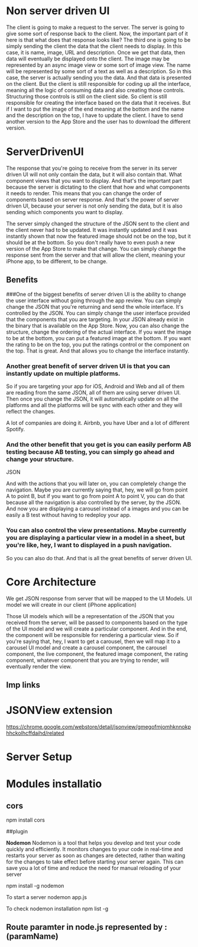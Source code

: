 
# Non server driven UI

The client is going to make a request to the server.
The server is going to give some sort of response back to the client.
Now, the important part of it here is that what does that response looks like?
The third one is going to be simply sending the client the data that the client needs to display.
In this case, it is name, image, URL and description.
Once we get that data, then data will eventually be displayed onto the client.
The image may be represented by an async image view or some sort of image view.
The name will be represented by some sort of a text as well as a description.
So in this case, the server is actually sending you the data.
And that data is presented on the client.
But the client is still responsible for coding up all the interface, meaning all the logic of consuming
data and also creating those controls.
Structuring those controls is still on the client side.
So client is still responsible for creating the interface based on the data that it receives.
But if I want to put the image of the end meaning at the bottom and the name and the description on
the top, I have to update the client.
I have to send another version to the App Store and the user has to download the different version.

# ServerDrivenUI
The response that you're going to receive from the server in its server driven UI will not only contain the data, but it will also contain that.
What component views that you want to display.
And that's the important part because the server is dictating to the client that how and what components it needs to render.
This means that you can change the order of components based on server response.
And that's the power of server driven UI, because your server is not only sending the data, but it is also sending which components you want to display.


The server simply changed the structure of the JSON sent to the client and the client never had to be updated. It was instantly updated and it was instantly shown that now the featured image should not be on the top, but it should be at the bottom.
So you don't really have to even push a new version of the App Store to make that change.
You can simply change the response sent from the server and that will allow the client, meaning your iPhone app, to be different, to be change.

## Benefits
###One of the biggest benefits of server driven UI is the ability to change the user interface without going through the app review. You can simply change the JSON that you're returning and send the whole interface.
It's controlled by the JSON.
You can simply change the user interface provided that the components that you are targeting.
In your JSON already exist in the binary that is available on the App Store.
Now, you can also change the structure, change the ordering of the actual interface.
If you want the image to be at the bottom, you can put a featured image at the bottom.
If you want the rating to be on the top, you put the ratings control or the component on the top.
That is great.
And that allows you to change the interface instantly.

### Another great benefit of server driven UI is that you can instantly update on multiple platforms. 
So if you are targeting your app for iOS, Android and Web and all of them are reading from the same JSON, all of them are using server driven UI.
Then once you change the JSON, it will automatically update on all the platforms and all the platforms will be sync with each other and they will reflect the changes.

A lot of companies are doing it. Airbnb, you have Uber and a lot of different Spotify.

### And the other benefit that you get is you can easily perform AB testing because AB testing, you can simply go ahead and change your structure.
JSON

And with the actions that you will later on, you can completely change the navigation.
Maybe you are currently saying that, hey, we will go from point A to point B, but if you want to
go from point A to point V, you can do that because all the navigation is also controlled by the server, by the JSON. And now you are displaying a carousel instead of a images and you can be easily a B test without having to redeploy your app.

### You can also control the view presentations. Maybe currently you are displaying a particular view in a model in a sheet, but you're like, hey, I want to displayed in a push navigation.
So you can also do that. And that is all the great benefits of server driven UI.

# Core Architecture

We get JSON response from server that will be mapped to the UI Models.
UI model we will create in our client (iPhone application)

Those UI models which will be a representation of the JSON that you received from the server, will be passed to
components based on the type of the UI model and we will create a particular component. And in the end, the component will be responsible for rendering a particular view.
So if you're saying that, hey, I want to get a carousel, then we will map it to a carousel UI model
and create a carousel component, the carousel component, the live component, the featured image component,
the rating component, whatever component that you are trying to render, will eventually render the
view.



## Imp links

# JSONView extension
https://chrome.google.com/webstore/detail/jsonview/gmegofmjomhknnokphhckolhcffdaihd/related


# Server Setup

# Modules installatio 

## cors

 npm install cors

##plugin

**Nodemon**
Nodemon is a tool that helps you develop and test your code quickly and efficiently. It monitors changes to your code in real-time and restarts your server as soon as changes are detected, rather than waiting for the changes to take effect before starting your server again. This can save you a lot of time and reduce the need for manual reloading of your server

npm install -g nodemon

To start a server
nodemon app.js

To check nodemon installation
npm list -g


## Route paramter in node.js represented by :(paramName)
